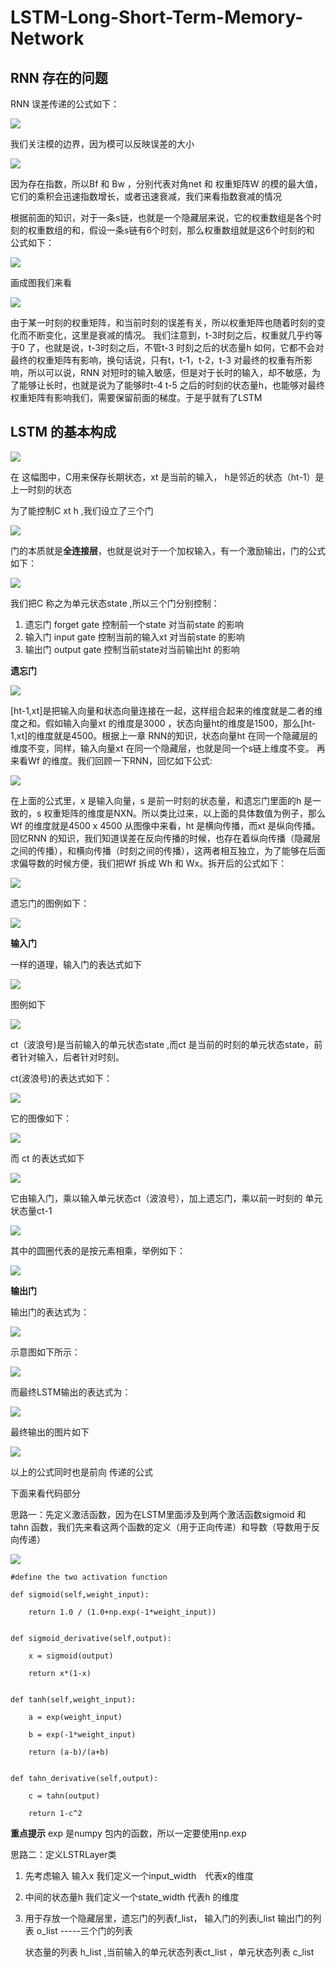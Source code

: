 # LSTM-Long-Short-Term-Memory-Network

## RNN 存在的问题


RNN 误差传递的公式如下：

![](https://github.com/WuFan1992/LSTM-Long-Short-Term-Memory-Network/blob/master/image/1.PNG)

我们关注模的边界，因为模可以反映误差的大小

![](https://github.com/WuFan1992/LSTM-Long-Short-Term-Memory-Network/blob/master/image/2.PNG)

因为存在指数，所以Bf 和 Bw ，分别代表对角net 和 权重矩阵W 的模的最大值，它们的乘积会迅速指数增长，或者迅速衰减，我们来看指数衰减的情况

根据前面的知识，对于一条s链，也就是一个隐藏层来说，它的权重数组是各个时刻的权重数组的和，假设一条s链有6个时刻，那么权重数组就是这6个时刻的和
公式如下：

![](https://github.com/WuFan1992/LSTM-Long-Short-Term-Memory-Network/blob/master/image/3.PNG)

画成图我们来看

![](https://github.com/WuFan1992/LSTM-Long-Short-Term-Memory-Network/blob/master/image/4.png)


由于某一时刻的权重矩阵，和当前时刻的误差有关，所以权重矩阵也随着时刻的变化而不断变化，这里是衰减的情况。
我们注意到，t-3时刻之后，权重就几乎约等于0 了，也就是说，t-3时刻之后，不管t-3 时刻之后的状态量h 如何，它都不会对最终的权重矩阵有影响，换句话说，只有t，t-1，t-2，t-3 对最终的权重有所影响，所以可以说，RNN 对短时的输入敏感，但是对于长时的输入，却不敏感，为了能够让长时，也就是说为了能够时t-4 t-5 之后的时刻的状态量h，也能够对最终权重矩阵有影响我们，需要保留前面的梯度。于是乎就有了LSTM

## LSTM 的基本构成

![](https://github.com/WuFan1992/LSTM-Long-Short-Term-Memory-Network/blob/master/image/5.png)

在 这幅图中，C用来保存长期状态，xt 是当前的输入， h是邻近的状态（ht-1）是上一时刻的状态

为了能控制C xt h ,我们设立了三个门

![](https://github.com/WuFan1992/LSTM-Long-Short-Term-Memory-Network/blob/master/image/6.png)

门的本质就是**全连接层**，也就是说对于一个加权输入，有一个激励输出，门的公式如下：

![](https://github.com/WuFan1992/LSTM-Long-Short-Term-Memory-Network/blob/master/image/7.PNG)

我们把C 称之为单元状态state ,所以三个门分别控制：
1. 遗忘门 forget gate 控制前一个state 对当前state 的影响
2. 输入门 input gate 控制当前的输入xt 对当前state 的影响
3. 输出门 output gate 控制当前state对当前输出ht 的影响

**遗忘门**

![](https://github.com/WuFan1992/LSTM-Long-Short-Term-Memory-Network/blob/master/image/8.PNG)


[ht-1,xt]是把输入向量和状态向量连接在一起，这样组合起来的维度就是二者的维度之和。假如输入向量xt 的维度是3000 ，状态向量ht的维度是1500，那么[ht-1,xt]的维度就是4500。根据上一章 RNN的知识，状态向量ht 在同一个隐藏层的维度不变，同样，输入向量xt 在同一个隐藏层，也就是同一个s链上维度不变。
再来看Wf 的维度。我们回顾一下RNN，回忆如下公式:

![](https://github.com/WuFan1992/LSTM-Long-Short-Term-Memory-Network/blob/master/image/20.PNG)

在上面的公式里，x 是输入向量，s 是前一时刻的状态量，和遗忘门里面的h 是一致的，s 权重矩阵的维度是NXN。所以类比过来，以上面的具体数值为例子，那么Wf 的维度就是4500 x 4500
从图像中来看，ht 是横向传播，而xt 是纵向传播。回忆RNN 的知识，我们知道误差在反向传播的时候，也存在着纵向传播（隐藏层之间的传播），和横向传播（时刻之间的传播），这两者相互独立，为了能够在后面求偏导数的时候方便，我们把Wf 拆成 Wh 和 Wx。拆开后的公式如下：

![](https://github.com/WuFan1992/LSTM-Long-Short-Term-Memory-Network/blob/master/image/9.PNG)

遗忘门的图例如下：

![](https://github.com/WuFan1992/LSTM-Long-Short-Term-Memory-Network/blob/master/image/10.png)


**输入门**

一样的道理，输入门的表达式如下

![](https://github.com/WuFan1992/LSTM-Long-Short-Term-Memory-Network/blob/master/image/11.PNG)

图例如下

![](https://github.com/WuFan1992/LSTM-Long-Short-Term-Memory-Network/blob/master/image/12.png)


ct（波浪号)是当前输入的单元状态state ,而ct 是当前的时刻的单元状态state，前者针对输入，后者针对时刻。

ct(波浪号)的表达式如下：

![](https://github.com/WuFan1992/LSTM-Long-Short-Term-Memory-Network/blob/master/image/13.PNG)

它的图像如下：

![](https://github.com/WuFan1992/LSTM-Long-Short-Term-Memory-Network/blob/master/image/14.png)

而 ct 的表达式如下

![](https://github.com/WuFan1992/LSTM-Long-Short-Term-Memory-Network/blob/master/image/22.PNG)

它由输入门，乘以输入单元状态ct（波浪号），加上遗忘门，乘以前一时刻的 单元状态量ct-1

![](https://github.com/WuFan1992/LSTM-Long-Short-Term-Memory-Network/blob/master/image/15.png)

其中的圆圈代表的是按元素相乘，举例如下：

![](https://github.com/WuFan1992/LSTM-Long-Short-Term-Memory-Network/blob/master/image/21.PNG)



**输出门**

输出门的表达式为：

![](https://github.com/WuFan1992/LSTM-Long-Short-Term-Memory-Network/blob/master/image/16.PNG)

示意图如下所示：

![](https://github.com/WuFan1992/LSTM-Long-Short-Term-Memory-Network/blob/master/image/17.png)


而最终LSTM输出的表达式为：

![](https://github.com/WuFan1992/LSTM-Long-Short-Term-Memory-Network/blob/master/image/18.PNG)


最终输出的图片如下

![](https://github.com/WuFan1992/LSTM-Long-Short-Term-Memory-Network/blob/master/image/19.png)

以上的公式同时也是前向 传递的公式

下面来看代码部分

思路一：先定义激活函数，因为在LSTM里面涉及到两个激活函数sigmoid 和 tahn 函数，我们先来看这两个函数的定义（用于正向传递）和导数（导数用于反向传递）

![](https://github.com/WuFan1992/LSTM-Long-Short-Term-Memory-Network/blob/master/image/23.PNG)


```
#define the two activation function

def sigmoid(self,weight_input):

    return 1.0 / (1.0+np.exp(-1*weight_input))


def sigmoid_derivative(self,output):

    x = sigmoid(output)

    return x*(1-x)


def tanh(self,weight_input):

    a = exp(weight_input)

    b = exp(-1*weight_input)

    return (a-b)/(a+b)


def tahn_derivative(self,output):

    c = tahn(output)

    return 1-c^2
 ```
 
 **重点提示** exp 是numpy 包内的函数，所以一定要使用np.exp
 
 
 思路二：定义LSTRLayer类
 
 1. 先考虑输入 输入x 我们定义一个input_width　代表x的维度
 2. 中间的状态量h 我们定义一个state_width 代表h 的维度
 3. 用于存放一个隐藏层里，遗忘门的列表f_list， 输入门的列表i_list 输出门的列表 o_list  -----三个门的列表
    
    状态量的列表 h_list ,当前输入的单元状态列表ct_list ，单元状态列表 c_list
